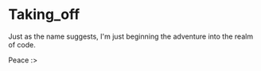 # Taking_off
Just as the name suggests, I'm just beginning the adventure into the realm of code.

Peace :>
